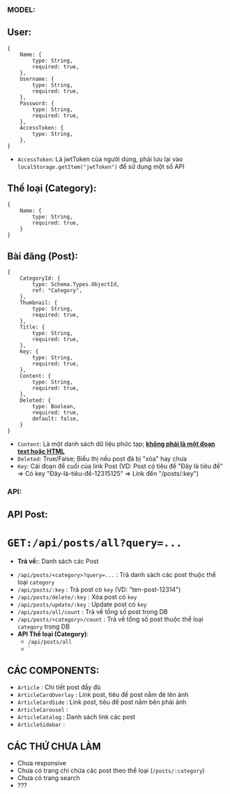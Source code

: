 ### MODEL:
## User:
```
{
    Name: {
        type: String,
        required: true,
    },
    Username: {
        type: String,
        required: true,
    },
    Password: {
        type: String,
        required: true,
    },
    AccessToken: {
        type: String,
    },
}
```
+ `AccessToken`: Là jwtToken của người dùng, phải lưu lại vào `localStorage.getItem("jwtToken")` để sử dụng một số API
## Thể loại (Category):
```
{
    Name: {
        type: String,
        required: true,
    }
}
```
## Bài đăng (Post):
```
{
    CategoryId: {
        type: Schema.Types.ObjectId,
        ref: "Category",
    },
    Thumbnail: {
        type: String,
        required: true,
    },
    Title: {
        type: String,
        required: true,
    },
    Key: {
        type: String,
        required: true,
    },
    Content: {
        type: String,
        required: true,
    },
    Deleted: {
        type: Boolean,
        required: true,
        default: false,
    }
}
```
+ `Content`: Là một danh sách dữ liệu phức tạp; <ins>**không phải là một đoạn text hoặc HTML**</ins>
+ `Deleted`: True/False; Biểu thị nếu post đã bị "xóa" hay chưa
+ `Key`: Cái đoạn để cuối của link Post (VD: Post có tiêu đề "Đây là tiêu đề" => Có key "Đây-là-tiêu-đề-12315125" => Link đến "/posts/:key")

### API:

## API Post:

# `GET:/api/posts/all?query=...`
  + **Trả về:**: Danh sách các Post

  - `/api/posts/<category>?query=...` : Trả danh sách các post thuộc thể loại `category`
  - `/api/posts/:key`                 : Trả post có `key` (VD: "ten-post-12314")
  - `/api/posts/delete/:key`          : Xóa post có `key`
  - `/api/posts/update/:key`          : Update post có `key`
  - `/api/posts/all/count`            : Trả về tổng số post trong DB
  - `/api/posts/<category>/count`     : Trả về tổng số post thuộc thể loại `category` trong DB
- **API Thể loại (Category)**:
  - `/api/posts/all`
  - `

## CÁC COMPONENTS:
- `Article`              : Chi tiết post đầy đủ
- `ArticleCardOverlay`   : Link post, tiêu đề post nằm đè lên ảnh
- `ArticleCardSide`      : Link post, tiêu đề post nằm bên phải ảnh
- `ArticleCarousel`      :
- `ArticleCatalog`       : Danh sách link các post
- `ArticleSidebar`       : 

## CÁC THỨ CHƯA LÀM
- Chưa responsive
- Chưa có trang chỉ chứa các post theo thể loại (`/posts/:category`)
- Chưa có trang search
- ???
